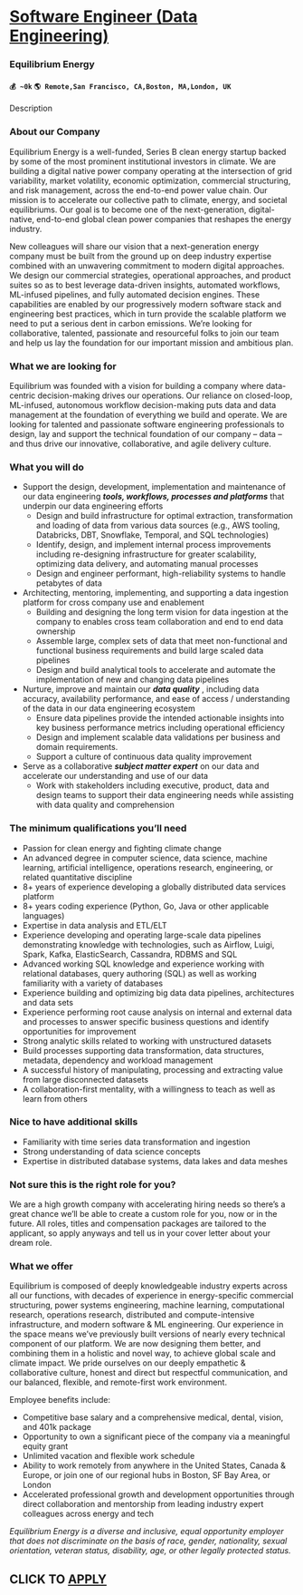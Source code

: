# [Software Engineer (Data Engineering)](https://www.remotewlb.com/apply/software-engineer-data-engineering-84481)  
### Equilibrium Energy  
#### `💰 ~0k` `🌎 Remote,San Francisco, CA,Boston, MA,London, UK`  

Description

### About our Company

Equilibrium Energy is a well-funded, Series B clean energy startup backed by some of the most prominent institutional investors in climate. We are building a digital native power company operating at the intersection of grid variability, market volatility, economic optimization, commercial structuring, and risk management, across the end-to-end power value chain. Our mission is to accelerate our collective path to climate, energy, and societal equilibriums. Our goal is to become one of the next-generation, digital-native, end-to-end global clean power companies that reshapes the energy industry.

New colleagues will share our vision that a next-generation energy company must be built from the ground up on deep industry expertise combined with an unwavering commitment to modern digital approaches. We design our commercial strategies, operational approaches, and product suites so as to best leverage data-driven insights, automated workflows, ML-infused pipelines, and fully automated decision engines. These capabilities are enabled by our progressively modern software stack and engineering best practices, which in turn provide the scalable platform we need to put a serious dent in carbon emissions. We’re looking for collaborative, talented, passionate and resourceful folks to join our team and help us lay the foundation for our important mission and ambitious plan.

###  **What we are looking for**

Equilibrium was founded with a vision for building a company where data-centric decision-making drives our operations. Our reliance on closed-loop, ML-infused, autonomous workflow decision-making puts data and data management at the foundation of everything we build and operate. We are looking for talented and passionate software engineering professionals to design, lay and support the technical foundation of our company – data – and thus drive our innovative, collaborative, and agile delivery culture.

### **What you will do**

  * Support the design, development, implementation and maintenance of our data engineering **_tools, workflows, processes and platforms_** that underpin our data engineering efforts
    * Design and build infrastructure for optimal extraction, transformation and loading of data from various data sources (e.g., AWS tooling, Databricks, DBT, Snowflake, Temporal, and SQL technologies)
    * Identify, design, and implement internal process improvements including re-designing infrastructure for greater scalability, optimizing data delivery, and automating manual processes
    * Design and engineer performant, high-reliability systems to handle petabytes of data
  * Architecting, mentoring, implementing, and supporting a data ingestion platform for cross company use and enablement
    * Building and designing the long term vision for data ingestion at the company to enables cross team collaboration and end to end data ownership
    * Assemble large, complex sets of data that meet non-functional and functional business requirements and build large scaled data pipelines
    * Design and build analytical tools to accelerate and automate the implementation of new and changing data pipelines
  * Nurture, improve and maintain our **_data quality_** , including data accuracy, availability performance, and ease of access / understanding of the data in our data engineering ecosystem
    * Ensure data pipelines provide the intended actionable insights into key business performance metrics including operational efficiency
    * Design and implement scalable data validations per business and domain requirements. 
    * Support a culture of continuous data quality improvement
  * Serve as a collaborative **_subject matter expert_** on our data and accelerate our understanding and use of our data 
    * Work with stakeholders including executive, product, data and design teams to support their data engineering needs while assisting with data quality and comprehension

### **The minimum qualifications you’ll need**

  * Passion for clean energy and fighting climate change
  * An advanced degree in computer science, data science, machine learning, artificial intelligence, operations research, engineering, or related quantitative discipline
  * 8+ years of experience developing a globally distributed data services platform
  * 8+ years coding experience (Python, Go, Java or other applicable languages)
  * Expertise in data analysis and ETL/ELT
  * Experience developing and operating large-scale data pipelines demonstrating knowledge with technologies, such as Airflow, Luigi, Spark, Kafka, ElasticSearch, Cassandra, RDBMS and SQL
  * Advanced working SQL knowledge and experience working with relational databases, query authoring (SQL) as well as working familiarity with a variety of databases
  * Experience building and optimizing big data data pipelines, architectures and data sets
  * Experience performing root cause analysis on internal and external data and processes to answer specific business questions and identify opportunities for improvement
  * Strong analytic skills related to working with unstructured datasets
  * Build processes supporting data transformation, data structures, metadata, dependency and workload management
  * A successful history of manipulating, processing and extracting value from large disconnected datasets
  * A collaboration-first mentality, with a willingness to teach as well as learn from others

### **Nice to have additional skills**

  * Familiarity with time series data transformation and ingestion
  * Strong understanding of data science concepts
  * Expertise in distributed database systems, data lakes and data meshes

### **Not sure this is the right role for you?**

We are a high growth company with accelerating hiring needs so there’s a great chance we’ll be able to create a custom role for you, now or in the future. All roles, titles and compensation packages are tailored to the applicant, so apply anyways and tell us in your cover letter about your dream role.

### **What we offer**

Equilibrium is composed of deeply knowledgeable industry experts across all our functions, with decades of experience in energy-specific commercial structuring, power systems engineering, machine learning, computational research, operations research, distributed and compute-intensive infrastructure, and modern software & ML engineering. Our experience in the space means we’ve previously built versions of nearly every technical component of our platform. We are now designing them better, and combining them in a holistic and novel way, to achieve global scale and climate impact. We pride ourselves on our deeply empathetic & collaborative culture, honest and direct but respectful communication, and our balanced, flexible, and remote-first work environment.

Employee benefits include:

  * Competitive base salary and a comprehensive medical, dental, vision, and 401k package
  * Opportunity to own a significant piece of the company via a meaningful equity grant
  * Unlimited vacation and flexible work schedule
  * Ability to work remotely from anywhere in the United States, Canada & Europe, or join one of our regional hubs in Boston, SF Bay Area, or London
  * Accelerated professional growth and development opportunities through direct collaboration and mentorship from leading industry expert colleagues across energy and tech

_Equilibrium Energy is a diverse and inclusive, equal opportunity employer that does not discriminate on the basis of race, gender, nationality, sexual orientation, veteran status, disability, age, or other legally protected status._

  
## CLICK TO [APPLY](https://www.remotewlb.com/apply/software-engineer-data-engineering-84481)

